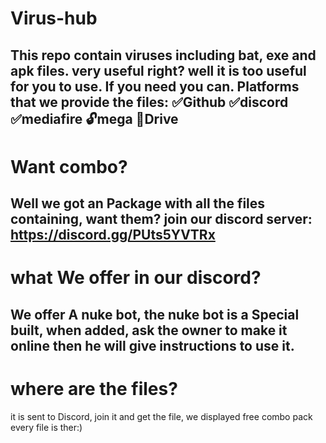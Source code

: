 # Virus-hub
This repo contain viruses including bat, exe and apk files. very useful right?
well it is too useful for you to use. If you need you can.
Platforms that we provide the files:
✅Github
✅discord
✅mediafire
🔓mega
🚫Drive
------------
# Want combo? 
Well we got an Package with all the files containing, want them?
join our discord server: https://discord.gg/PUts5YVTRx
------------
# what We offer in our discord?
We offer A nuke bot, the nuke bot is a Special built, when added, ask the
owner to make it online then he will give instructions to use it.
------------
# where are the files?
it is sent to Discord, join it and get the file, we displayed free combo pack
every file is ther:)
